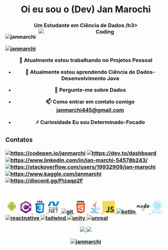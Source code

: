 
<h1 align="center">Oi eu sou o (Dev) Jan Marochi</h1>
<h3 align="center">Um Estudante em Ciência de Dados /h3>
<img align="right" alt="Coding" width="400" src="https://cdn.dribbble.com/users/1162077/screenshots/3848914/programmer.gif">


<p align="left"> <img src="https://komarev.com/ghpvc/?username=janmarchi&label=Profile%20views&color=0e75b6&style=flat" alt="janmarchi" /> </p>

<p align="left"> <a href="https://twitter.com/JanMarochi" target="blank"><img src="https://img.shields.io/twitter/follow/janmarochi?logo=twitter&style=for-the-badge" alt="janmarchi" /></a> </p>

​🔭 Atualmente estou trabalhando no **Projetos Pessoal**

- 🌱 Atualmente estou aprendendo **Ciência de Dados**-**Desenvolvimento Java**

- 💬 Pergunte-me sobre **Dados**

- 📫 Como entrar em contato comigo **janmarchi445@gmail.com**

- ⚡ Curiosidade **Eu sou Determinado-Focado**

<div>
    <h3 align="left">Contatos</h3>
    <p align="left">
        <a href="https://codepen.io/https://codepen.io/janmarchi" target="blank"><img align="center" src="https://raw.githubusercontent.com/rahuldkjain/github-profile-readme-generator/master/src/images/icons/Social/codepen.svg" alt="https://codepen.io/janmarchi" height="30" width="40" /></a>
        <a href="https://dev.to/https://dev.to/dashboard" target="blank"><img align="center" src="https://raw.githubusercontent.com/rahuldkjain/github-profile-readme-generator/master/src/images/icons/Social/devto.svg" alt="https://dev.to/dashboard" height="30" width="40" /></a>
        <a href="https://linkedin.com/in/https://www.linkedin.com/in/jan-marchi-54578b243/" target="blank"><img align="center" src="https://raw.githubusercontent.com/rahuldkjain/github-profile-readme-generator/master/src/images/icons/Social/linked-in-alt.svg" alt="https://www.linkedin.com/in/jan-marchi-54578b243/" height="30" width="40" /></a>
        <a href="https://stackoverflow.com/users/https://stackoverflow.com/users/19932909/jan-marochi" target="blank"><img align="center" src="https://raw.githubusercontent.com/rahuldkjain/github-profile-readme-generator/master/src/images/icons/Social/stack-overflow.svg" alt="https://stackoverflow.com/users/19932909/jan-marochi" height="30" width="40" /></a>
        <a href="https://kaggle.com/https://www.kaggle.com/janmarchi" target="blank"><img align="center" src="https://raw.githubusercontent.com/rahuldkjain/github-profile-readme-generator/master/src/images/icons/Social/kaggle.svg" alt="https://www.kaggle.com/janmarchi" height="30" width="40" /></a>
         <a href="https://discord.gg/https://discord.gg/Ftzaqp2F" target="blank"><img align="center" src="https://raw.githubusercontent.com/rahuldkjain/github-profile-readme-generator/master/src/images/icons/Social/discord.svg" alt="https://discord.gg/Ftzaqp2F" height="30" width="40" /></a>
    </p>
</div>
    <br>
<div align="center">
    <p align="left"> <a href="https://developer.android.com" target="_blank" rel="noreferrer"> <img src="https://raw.githubusercontent.com/devicons/devicon/master/icons/android/android-original-wordmark.svg" alt="android" width="40" height="40"/> </a> <a href="https://www.w3schools.com/cs/" target="_blank" rel="noreferrer"> <img src="https://raw.githubusercontent.com/devicons/devicon/master/icons/csharp/csharp-original.svg" alt="csharp" width="40" height="40"/> </a> <a href="https://www.w3schools.com/css/" target="_blank" rel="noreferrer"> <img src="https://raw.githubusercontent.com/devicons/devicon/master/icons/css3/css3-original-wordmark.svg" alt="css3" width="40" height="40"/> </a> <a href="https://dotnet.microsoft.com/" target="_blank" rel="noreferrer"> <img src="https://raw.githubusercontent.com/devicons/devicon/master/icons/dot-net/dot-net-original-wordmark.svg" alt="dotnet" width="40" height="40"/> </a> <a href="https://git-scm.com/" target="_blank" rel="noreferrer"> <img src="https://www.vectorlogo.zone/logos/git-scm/git-scm-icon.svg" alt="git" width="40" height="40"/> </a> <a href="https://www.w3.org/html/" target="_blank" rel="noreferrer"> <img src="https://raw.githubusercontent.com/devicons/devicon/master/icons/html5/html5-original-wordmark.svg" alt="html5" width="40" height="40"/> </a> <a href="https://www.java.com" target="_blank" rel="noreferrer"> <img src="https://raw.githubusercontent.com/devicons/devicon/master/icons/java/java-original.svg" alt="java" width="40" height="40"/> </a> <a href="https://developer.mozilla.org/en-US/docs/Web/JavaScript" target="_blank" rel="noreferrer"> <img src="https://raw.githubusercontent.com/devicons/devicon/master/icons/javascript/javascript-original.svg" alt="javascript" width="40" height="40"/> </a> <a href="https://kotlinlang.org" target="_blank" rel="noreferrer"> <img src="https://www.vectorlogo.zone/logos/kotlinlang/kotlinlang-icon.svg" alt="kotlin" width="40" height="40"/> </a> <a href="https://nodejs.org" target="_blank" rel="noreferrer"> <img src="https://raw.githubusercontent.com/devicons/devicon/master/icons/nodejs/nodejs-original-wordmark.svg" alt="nodejs" width="40" height="40"/> </a> <a href="https://reactjs.org/" target="_blank" rel="noreferrer"> <img src="https://raw.githubusercontent.com/devicons/devicon/master/icons/react/react-original-wordmark.svg" alt="react" width="40" height="40"/> </a> <a href="https://reactnative.dev/" target="_blank" rel="noreferrer"> <img src="https://reactnative.dev/img/header_logo.svg" alt="reactnative" width="40" height="40"/> </a> <a href="https://tailwindcss.com/" target="_blank" rel="noreferrer"> <img src="https://www.vectorlogo.zone/logos/tailwindcss/tailwindcss-icon.svg" alt="tailwind" width="40" height="40"/> </a> <a href="https://unity.com/" target="_blank" rel="noreferrer"> <img src="https://www.vectorlogo.zone/logos/unity3d/unity3d-icon.svg" alt="unity" width="40" height="40"/> </a> <a href="https://unrealengine.com/" target="_blank" rel="noreferrer"> <img src="https://raw.githubusercontent.com/kenangundogan/fontisto/036b7eca71aab1bef8e6a0518f7329f13ed62f6b/icons/svg/brand/unreal-engine.svg" alt="unreal" width="40" height="40"/> </a> </p>
</div>
<div>
    <div align="center">
        <a href="https://github.com/janmarchi">
        <img height="180em" src="https://github-readme-stats.vercel.app/api?username=janmarchi&show_icons=true&theme=dracula&include_all_commits=true&count_private=true"/>
        <img height="180em" src="https://github-readme-stats.vercel.app/api/top-langs/?username=janmarchi&layout=compact&langs_count=7&theme=dracula"/>
      </div>
</div>
<div align="center">
    <p><img align="center" src="https://github-readme-streak-stats.herokuapp.com/?user=janmarchi&&theme=tokyonight" alt="janmarchi" /></p>
    
</div>
